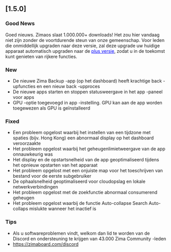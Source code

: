 ## [1.5.0]
### Good News
Goed nieuws. Zimaos slaat 1.000.000+ downloads! Het zou hier vandaag niet zijn zonder de voortdurende steun van onze gemeenschap. Voor leden die onmiddellijk upgraden naar deze versie, zal deze upgrade uw huidige apparaat automatisch upgraden naar de <a href="https://www.zimaspace.com/zimaos/pricing" target="_blank" style="color:blue">plus versie</a>, zodat u in de toekomst kunt genieten van rijkere functies.
### New
- De nieuwe Zima Backup -app (op het dashboard) heeft krachtige back -upfuncties en een nieuw back -upproces
- De nieuwe apps starten en stoppen statusweergave in het app -paneel voor apps
- GPU -optie toegevoegd in app -instelling. GPU kan aan de app worden toegewezen als GPU is geïnstalleerd
### Fixed
- Een probleem opgelost waarbij het instellen van een tijdzone met spaties (bijv. Hong Kong) een abnormaal display op het dashboard veroorzaakte
- Het probleem opgelost waarbij het geheugenlimietweergave van de app onnauwkeurig was
- Het display en de opstartsnelheid van de app geoptimaliseerd tijdens het opnieuw opstarten van het apparaat
- Het probleem opgelost met een onjuiste map voor het toeschrijven van bestand voor de eerste subgebruiker
- De ophaalsnelheid geoptimaliseerd voor cloudopslag en lokale netwerkverbindingen
- Het probleem opgelost met de zoekfunctie abnormaal consumerend geheugen
- Het probleem opgelost waarbij de functie Auto-collapse Search Auto-collaps mislukte wanneer het inactief is
### Tips
- Als u softwareproblemen vindt, welkom dan lid te worden van de Discord en ondersteuning te krijgen van 43.000 Zima Community -leden
- <a href = "https://zimaboard.com/discord" target = "_ blank" style = "color: blauw"> https://zimaboard.com/discord </a>
